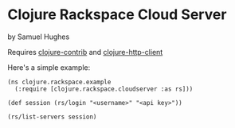 # Clojure Rackspace Cloud Server

by Samuel Hughes

Requires [clojure-contrib](http://github.com/richhickey/clojure-contrib/tree/master) and
[clojure-http-client](http://github.com/technomancy/clojure-http-client/tree/master)

Here's a simple example:

    (ns clojure.rackspace.example
      (:require [clojure.rackspace.cloudserver :as rs]))
      
    (def session (rs/login "<username>" "<api key>"))

    (rs/list-servers session)

